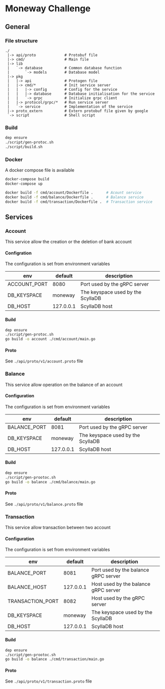 # Moneway Challenge

## General
### File structure
```
./
 |-> api/proto             # Protobuf file
 |-> cmd/                  # Main file
 |-> lib
 |   `-> database          # Common database function
 |       `-> models        # Database model
 |-> pkg
 |   |-> api               # Protogen file
 |   |-> cmd/*             # Init service server
 |   |   |-> config        # Config for the service
 |   |   |-> database      # Database initialisation for the service
 |   |   `-> grpc          # Initialize grpc client
 |   |-> protocol/grpc/*   # Run service server
 |   `-> service           # Implementation of the service
 |-> proto_extern          # Extern protobuf file given by google
 `-> script                # Shell script     
```
### Build
```bash
dep ensure
./script/gen-protoc.sh
./script/build.sh
```

### Docker
A docker compose file is available
```bash
docker-compose build
docker-compose up
```

```bash
docker build -f cmd/account/Dockerfile .      # Acount service
docker build -f cmd/balance/Dockerfile .      # Balance service
docker build -f cmd/transaction/Dockerfile .  # Transaction service
```

## Services
### Account
This service allow the creation or the deletion of bank account

#### Configration
The configuration is set from environment variables

| env  |  default  |  description  | 
|---|---|---|
| ACCOUNT_PORT  |  8080  |  Port used by the gRPC server  |
| DB_KEYSPACE  | moneway |  The keyspace used by the ScyllaDB  |
| DB_HOST | 127.0.0.1 |  ScyllaDB host  |


#### Build
```bash
dep ensure
./script/gen-protoc.sh
go build -o account ./cmd/account/main.go
```

#### Proto
See `./api/proto/v1/account.proto` file

### Balance
This service allow operation on the balance of an account

#### Configuration
The configuration is set from environment variables

| env  |  default  |  description  | 
|---|---|---|
| BALANCE_PORT  |  8081  |  Port used by the gRPC server  |
| DB_KEYSPACE  | moneway |  The keyspace used by the ScyllaDB  |
| DB_HOST | 127.0.0.1 |  ScyllaDB host  |

#### Build
```bash
dep ensure
./script/gen-prootoc.sh
go build -o balance ./cmd/balance/main.go 
```

#### Proto
See `./api/proto/v1/balance.proto` file

### Transaction
This service allow transaction between two account

#### Configuration
The configuration is set from environment variables

| env  |  default  |  description  | 
|---|---|---|
| BALANCE_PORT  |  8081  |  Port used by the balance gRPC server  |
| BALANCE_HOST  |  127.0.0.1  |  Host used by the balance gRPC server  |
| TRANSACTION_PORT  |  8082  |  Host used by the gRPC server  |
| DB_KEYSPACE  | moneway |  The keyspace used by the ScyllaDB  |
| DB_HOST | 127.0.0.1 |  ScyllaDB host  |

#### Build
```bash
dep ensure
./script/gen-prootoc.sh
go build -o balance ./cmd/transaction/main.go 
```

#### Proto
See `./api/proto/v1/transaction.proto` file